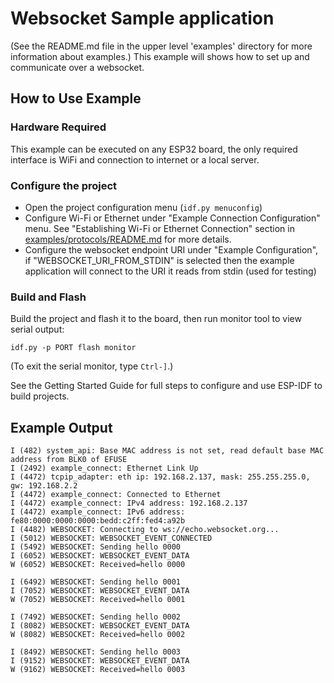 # Websocket Sample application

(See the README.md file in the upper level 'examples' directory for more information about examples.)
This example will shows how to set up and communicate over a websocket.

## How to Use Example

### Hardware Required

This example can be executed on any ESP32 board, the only required interface is WiFi and connection to internet or a local server.

### Configure the project

* Open the project configuration menu (`idf.py menuconfig`)
* Configure Wi-Fi or Ethernet under "Example Connection Configuration" menu. See "Establishing Wi-Fi or Ethernet Connection" section in [examples/protocols/README.md](../../README.md) for more details.
* Configure the websocket endpoint URI under "Example Configuration", if "WEBSOCKET_URI_FROM_STDIN" is selected then the example application will connect to the URI it reads from stdin (used for testing)

### Build and Flash

Build the project and flash it to the board, then run monitor tool to view serial output:

```
idf.py -p PORT flash monitor
```

(To exit the serial monitor, type ``Ctrl-]``.)

See the Getting Started Guide for full steps to configure and use ESP-IDF to build projects.

## Example Output

```
I (482) system_api: Base MAC address is not set, read default base MAC address from BLK0 of EFUSE
I (2492) example_connect: Ethernet Link Up
I (4472) tcpip_adapter: eth ip: 192.168.2.137, mask: 255.255.255.0, gw: 192.168.2.2
I (4472) example_connect: Connected to Ethernet
I (4472) example_connect: IPv4 address: 192.168.2.137
I (4472) example_connect: IPv6 address: fe80:0000:0000:0000:bedd:c2ff:fed4:a92b
I (4482) WEBSOCKET: Connecting to ws://echo.websocket.org...
I (5012) WEBSOCKET: WEBSOCKET_EVENT_CONNECTED
I (5492) WEBSOCKET: Sending hello 0000
I (6052) WEBSOCKET: WEBSOCKET_EVENT_DATA
W (6052) WEBSOCKET: Received=hello 0000

I (6492) WEBSOCKET: Sending hello 0001
I (7052) WEBSOCKET: WEBSOCKET_EVENT_DATA
W (7052) WEBSOCKET: Received=hello 0001

I (7492) WEBSOCKET: Sending hello 0002
I (8082) WEBSOCKET: WEBSOCKET_EVENT_DATA
W (8082) WEBSOCKET: Received=hello 0002

I (8492) WEBSOCKET: Sending hello 0003
I (9152) WEBSOCKET: WEBSOCKET_EVENT_DATA
W (9162) WEBSOCKET: Received=hello 0003

```

